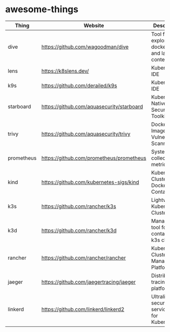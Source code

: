# awesome-things


| Thing | Website | Description |
| ------ | ------ |------ |
| dive | https://github.com/wagoodman/dive | Tool for exploring a docker image and layer contents |
| lens | https://k8slens.dev/ | Kubernetes IDE |
| k9s | https://github.com/derailed/k9s | Kubernetes IDE |
| starboard | https://github.com/aquasecurity/starboard | Kubernetes Native Security Toolkit |
| trivy | https://github.com/aquasecurity/trivy | Docker Image Vulnerability Scanner |
| prometheus | https://github.com/prometheus/prometheus | System for collecting metrics |
| kind | https://github.com/kubernetes-sigs/kind | Kubernetes Cluster in Docker Containers |
| k3s | https://github.com/rancher/k3s | Lightweight Kubernetes Cluster |
| k3d | https://github.com/rancher/k3d | Management tool for local containerized k3s clusters |
| rancher | https://github.com/rancher/rancher | Kubernetes Cluster Management Platform |
| jaeger | https://github.com/jaegertracing/jaeger | Distributed tracing platform |
| linkerd | https://github.com/linkerd/linkerd2 | Ultralight, security-first service mesh for Kubernetes |
